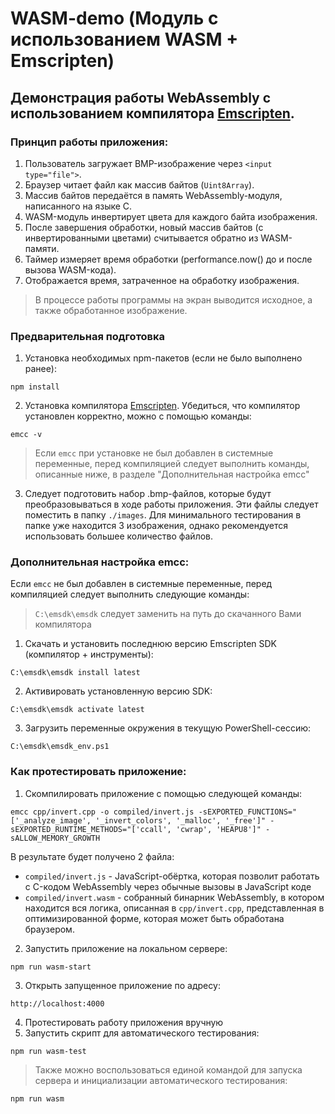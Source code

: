 # WASM-demo (Модуль с использованием WASM + Emscripten)

## Демонстрация работы WebAssembly с использованием компилятора [Emscripten](https://emscripten.org/).

### Принцип работы приложения:

1. Пользователь загружает BMP-изображение через `<input type="file">`.
2. Браузер читает файл как массив байтов (`Uint8Array`).
3. Массив байтов передаётся в память WebAssembly-модуля, написанного на языке C.
4. WASM-модуль инвертирует цвета для каждого байта изображения.
5. После завершения обработки, новый массив байтов (с инвертированными цветами) считывается обратно из WASM-памяти.
6. Таймер измеряет время обработки (performance.now() до и после вызова WASM-кода).
7. Отображается время, затраченное на обработку изображения.

> В процессе работы программы на экран выводится исходное, а также обработанное изображение.

### Предварительная подготовка
1. Установка необходимых npm-пакетов (если не было выполнено ранее):
```
npm install
```
2. Установка компилятора [Emscripten](https://emscripten.org/). Убедиться, что компилятор установлен корректно, можно с помощью команды:
```
emcc -v
```
> Если `emcc` при установке не был добавлен в системные переменные, перед компиляцией следует выполнить команды, описанные ниже, в разделе "Дополнительная настройка emcc"
3. Следует подготовить набор .bmp-файлов, которые будут преобразовываться в ходе работы приложения. Эти файлы следует поместить в папку `./images`. Для минимального тестирования в папке уже находится 3 изображения, однако рекомендуется использовать большее количество файлов.

### Дополнительная настройка emcc: 

Если `emcc` не был добавлен в системные переменные, перед компиляцией следует выполнить следующие команды:

> `C:\emsdk\emsdk` следует заменить на путь до скачанного Вами компилятора

1. Скачать и установить последнюю версию Emscripten SDK (компилятор + инструменты):
```
C:\emsdk\emsdk install latest
```
2. Активировать установленную версию SDK:
```
C:\emsdk\emsdk activate latest
```
3. Загрузить переменные окружения в текущую PowerShell-сессию:
```
C:\emsdk\emsdk_env.ps1
```

### Как протестировать приложение:

1. Скомпилировать приложение с помощью следующей команды:
```
emcc cpp/invert.cpp -o compiled/invert.js -sEXPORTED_FUNCTIONS="['_analyze_image', '_invert_colors', '_malloc', '_free']" -sEXPORTED_RUNTIME_METHODS="['ccall', 'cwrap', 'HEAPU8']" -sALLOW_MEMORY_GROWTH
```
В результате будет получено 2 файла:
  * `compiled/invert.js` - JavaScript-обёртка, которая позволит работать с C-кодом WebAssembly через обычные вызовы в JavaScript коде
  * `compiled/invert.wasm` - собранный бинарник WebAssembly, в котором находится вся логика, описанная в `cpp/invert.cpp`, представленная в оптимизированной форме, которая может быть обработана браузером.
2. Запустить приложение на локальном сервере:
```
npm run wasm-start
```
3. Открыть запущенное приложение по адресу:
```
http://localhost:4000
```
4. Протестировать работу приложения вручную
5. Запустить скрипт для автоматического тестирования:
```
npm run wasm-test
```

> Также можно воспользоваться единой командой для запуска сервера и инициализации автоматического тестирования:
```
npm run wasm
```
